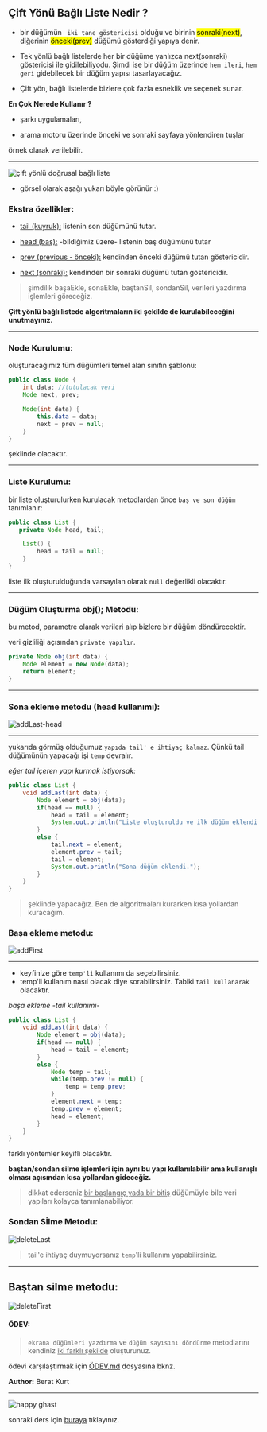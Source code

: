 ## Çift Yönü Bağlı Liste Nedir ?

* bir düğümün ` iki tane göstericisi` olduğu ve birinin <mark>sonraki(next)</mark>, diğerinin <mark>önceki(prev)</mark> düğümü gösterdiği yapıya denir.

* Tek yönlü bağlı listelerde her bir düğüme yanlızca next(sonraki) göstericisi ile gidilebiliyodu. Şimdi ise bir düğüm üzerinde `hem ileri`, `hem geri` gidebilecek bir düğüm yapısı tasarlayacağız.

* Çift yön, bağlı listelerde bizlere çok fazla esneklik ve seçenek sunar.

**En Çok Nerede Kullanır ?**

* şarkı uygulamaları,

* arama motoru üzerinde önceki ve sonraki sayfaya yönlendiren tuşlar 

örnek olarak verilebilir.

---

![çift yönlü doğrusal bağlı liste](./images/ÇYDoBL.png)

* görsel olarak aşağı yukarı böyle görünür :) 

### Ekstra özellikler:

* <u>tail (kuyruk):</u> listenin son düğümünü tutar.

* <u>head (baş):</u> -bildiğimiz üzere- listenin baş düğümünü tutar

* <u>prev (previous - önceki):</u> kendinden önceki düğümü tutan göstericidir.

* <u>next (sonraki):</u> kendinden bir sonraki düğümü tutan göstericidir.

> şimdilik başaEkle, sonaEkle, baştanSil, sondanSil, verileri yazdırma işlemleri göreceğiz.

**Çift yönlü bağlı listede algoritmaların iki şekilde de kurulabileceğini unutmayınız.**

---

### Node Kurulumu:

oluşturacağımız tüm düğümleri temel alan sınıfın şablonu:

```java
public class Node {
    int data; //tutulacak veri
    Node next, prev;

    Node(int data) {
        this.data = data;
        next = prev = null;
    }
}
```

şeklinde olacaktır.

---

### Liste Kurulumu:

bir liste oluşturulurken kurulacak metodlardan önce `baş ve son düğüm` tanımlanır:

```java
public class List {
   private Node head, tail;

    List() {
        head = tail = null;
    }
}
```

liste ilk oluşturulduğunda varsayılan olarak `null` değerlikli olacaktır.

---

### Düğüm Oluşturma obj(); Metodu:

bu metod, parametre olarak verileri alıp bizlere bir düğüm döndürecektir.

veri gizliliği açısından `private yapılır`.

```java
private Node obj(int data) {
    Node element = new Node(data);
    return element;
}
```

---
### Sona ekleme metodu (head kullanımı):

![addLast-head](./images/addLast-head.png)

---
yukarıda görmüş olduğumuz `yapıda tail' e ihtiyaç kalmaz`. Çünkü tail düğümünün yapacağı işi `temp` devralır.

*eğer tail içeren yapı kurmak istiyorsak:*

```java
public class List { 
    void addLast(int data) {
        Node element = obj(data);
        if(head == null) {
            head = tail = element;
            System.out.println("Liste oluşturuldu ve ilk düğüm eklendi.");
        }
        else {
            tail.next = element;
            element.prev = tail;
            tail = element;
            System.out.println("Sona düğüm eklendi."); 
        }
    }
}
```
> şeklinde yapacağız. Ben de algoritmaları kurarken kısa yollardan kuracağım.

### Başa ekleme metodu:

![addFirst](./images/addFirst.png)

---

* keyfinize göre `temp'li` kullanımı da seçebilirsiniz.
* temp'li kullanım nasıl olacak diye sorabilirsiniz. Tabiki `tail kullanarak` olacaktır.

*başa ekleme -tail kullanımı-*

```java
public class List {
    void addLast(int data) {
        Node element = obj(data);
        if(head == null) {
            head = tail = element;
        }
        else {
            Node temp = tail;
            while(temp.prev != null) {
                temp = temp.prev;
            }
            element.next = temp;
            temp.prev = element;
            head = element;
        }
    }
}
```
farklı yöntemler keyifli olacaktır.

**baştan/sondan silme işlemleri için aynı bu yapı kullanılabilir ama kullanışlı olması açısından kısa yollardan gideceğiz.**

> dikkat ederseniz <u>bir başlangıç yada bir bitiş</u> düğümüyle bile  veri yapıları kolayca tanımlanabiliyor.

### Sondan Sİlme Metodu:

![deleteLast](./images/deleteLast.png)

> tail'e ihtiyaç duymuyorsanız `temp`'li kullanım yapabilirsiniz.

---

## Baştan silme metodu:

![deleteFirst](./images/deleteFirst.png)

#### ÖDEV:

> `ekrana düğümleri yazdırma` ve `düğüm sayısını döndürme` metodlarını kendiniz <u>iki farklı şekilde</u> oluşturunuz.

ödevi karşılaştırmak için [ÖDEV.md](./texts/ÖDEV.md) dosyasına bknz.

**Author:** Berat Kurt

---

![happy ghast](./images/Ghast.webp)

sonraki ders için [buraya](../ders10/) tıklayınız.

